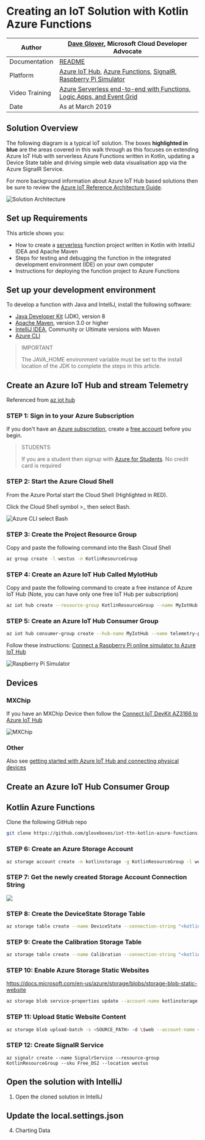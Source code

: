 # Creating an IoT Solution with Kotlin Azure Functions

|Author|[Dave Glover](https://developer.microsoft.com/en-us/advocates/dave-glover), Microsoft Cloud Developer Advocate |
|----|---|
|Documentation|[README]()|
|Platform|[Azure IoT Hub](https://docs.microsoft.com/en-us/azure/iot-hub/?WT.mc_id=article-github-dglover), [Azure Functions](https://docs.microsoft.com/en-us/azure/azure-functions/?WT.mc_id=article-github-dglover), [SignalR](https://azure.microsoft.com/en-us/services/signalr-service/?WT.mc_id=article-github-dglover), [Raspberry Pi Simulator](https://azure-samples.github.io/raspberry-pi-web-simulator/)|
|Video Training|[Azure Serverless end-to-end with Functions, Logic Apps, and Event Grid](https://channel9.msdn.com/Blogs/Azure/Azure-Serverless-end-to-end-with-Functions-Logic-Apps-and-Event-Grid?term=azure%20functions&lang-en=true/?WT.mc_id=article-github-dglover)|
|Date|As at March 2019|

## Solution Overview

The following diagram is a typical IoT solution. The boxes **highlighted in blue** are the areas covered in this walk through as this focuses on extending Azure IoT Hub with serverless Azure Functions written in Kotlin, updating a Device State table and driving simple web data visualisation app via the Azure SignalR Service.

For more background information about Azure IoT Hub based solutions then be sure to review the [Azure IoT Reference Architecture Guide](https://azure.microsoft.com/en-au/blog/azure-iot-reference-architecture-update/).

![Solution Architecture](./resources/solution.png)

## Set up Requirements



This article shows you:

- How to create a [serverless](https://azure.microsoft.com/overview/serverless-computing/) function project written in Kotlin with IntelliJ IDEA and Apache Maven
- Steps for testing and debugging the function in the integrated development environment (IDE) on your own computer
- Instructions for deploying the function project to Azure Functions

<!-- TODO ![Access a Hello World function from the command line with cURL](media/functions-create-java-maven/hello-azure.png) -->


## Set up your development environment

To develop a function with Java and IntelliJ, install the following software:

- [Java Developer Kit](https://www.azul.com/downloads/zulu/) (JDK), version 8
- [Apache Maven](https://maven.apache.org), version 3.0 or higher
- [IntelliJ IDEA](https://www.jetbrains.com/idea/download), Community or Ultimate versions with Maven
- [Azure CLI](https://docs.microsoft.com/cli/azure)

> IMPORTANT
>
> The JAVA_HOME environment variable must be set to the install location of the JDK to complete the steps in this article.

## Create an Azure IoT Hub and stream Telemetry

Referenced from [az iot hub](https://docs.microsoft.com/en-us/cli/azure/iot/hub?view=azure-cli-latest)

### STEP 1: Sign in to your Azure Subscription

If you don't have an [Azure subscription](https://docs.microsoft.com/azure/guides/developer/azure-developer-guide#understanding-accounts-subscriptions-and-billing), create a [free account](https://azure.microsoft.com/free/?ref=microsoft.com&utm_source=microsoft.com&utm_medium=docs&utm_campaign=visualstudio) before you begin.

> STUDENTS
>
> If you are a student then signup with [Azure for Students](https://azure.microsoft.com/en-us/free/students/). No credit card is required

### STEP 2: Start the Azure Cloud Shell

From the Azure Portal start the Cloud Shell (Highlighted in RED).

Click the Cloud Shell symbol >_ then select Bash.

![Azure CLI](./resources/azure-cli.png) select Bash

### STEP 3: Create the Project Resource Group

Copy and paste the following command into the Bash Cloud Shell

```bash
az group create -l westus -n KotlinResourceGroup
```

### STEP 4: Create an Azure IoT Hub Called MyIotHub

Copy and paste the following command to create a free instance of Azure IoT Hub (Note, you can have only one free IoT Hub per subscription)

```bash
az iot hub create --resource-group KotlinResourceGroup --name MyIotHub --sku F1 --location westus --partition-count 4
```

### STEP 5: Create an Azure IoT Hub Consumer Group

```bash
az iot hub consumer-group create --hub-name MyIotHub --name telemetry-processor
```



Follow these instructions: [Connect a Raspberry Pi online simulator to Azure IoT Hub](https://docs.microsoft.com/en-us/azure/iot-hub/iot-hub-raspberry-pi-web-simulator-get-started)

![Raspberry Pi Simulator](./resources/raspberrypi.png)

## Devices

### MXChip

If you have an MXChip Device then follow the [Connect IoT DevKit AZ3166 to Azure IoT Hub](https://docs.microsoft.com/en-us/azure/iot-hub/iot-hub-arduino-iot-devkit-az3166-get-started)

![MXChip](./resources/mxchip.png)

### Other

Also see [getting started with Azure IoT Hub and connecting physical devices](https://docs.microsoft.com/en-us/azure/iot-hub/iot-hub-get-started-physical)

## Create an Azure IoT Hub Consumer Group

## Kotlin Azure Functions

Clone the following GitHub repo

```bash
git clone https://github.com/gloveboxes/iot-ttn-kotlin-azure-functions.git
```

### STEP 6: Create an Azure Storage Account

```bash
az storage account create -n kotlinstorage -g KotlinResourceGroup -l westus --sku Standard_LRS --kind StorageV2
```

### STEP 7: Get the newly created Storage Account Connection String

![](./resources/storage-account.png)

### STEP 8: Create the DeviceState Storage Table

```bash
az storage table create --name DeviceState --connection-string "<kotlinstorage connection string>"
```

### STEP 9: Create the Calibration Storage Table

```bash
az storage table create --name Calibration --connection-string "<kotlinstorage connection string>"
```

### STEP 10: Enable Azure Storage Static Websites

https://docs.microsoft.com/en-us/azure/storage/blobs/storage-blob-static-website



```bash
az storage blob service-properties update --account-name kotlinstorage --static-website --index-document index.html
```

### STEP 11: Upload Static Website Content

```bash
az storage blob upload-batch -s <SOURCE_PATH> -d \$web --account-name <ACCOUNT_NAME>
```

### STEP 12: Create SignalR Service

```
az signalr create --name SignalrService --resource-group KotlinResourceGroup --sku Free_DS2 --location westus
```



## Open the solution with IntelliJ

1. Open the cloned solution in IntelliJ

## Update the local.settings.json




4. Charting Data

